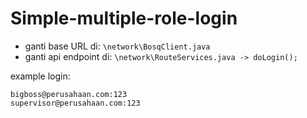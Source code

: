 # Simple-multiple-role-login

- ganti base URL di: ```\network\BosqClient.java```
- ganti api endpoint di: ```\network\RouteServices.java -> doLogin();```

example login:
```
bigboss@perusahaan.com:123
supervisor@perusahaan.com:123
```
